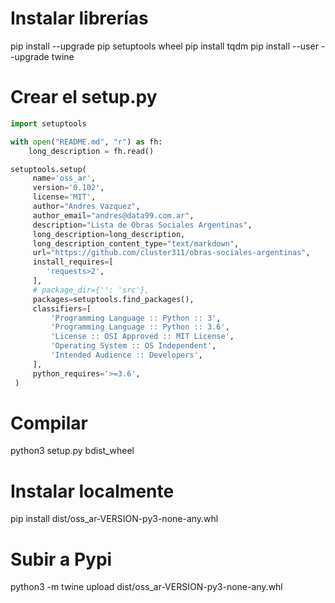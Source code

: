
# Instalar librerías
pip install --upgrade pip setuptools wheel
pip install tqdm
pip install --user --upgrade twine

# Crear el setup.py

```python
import setuptools

with open("README.md", "r") as fh:
    long_description = fh.read()

setuptools.setup(
     name='oss_ar',
     version='0.102',
     license='MIT',
     author="Andres Vazquez",
     author_email="andres@data99.com.ar",
     description="Lista de Obras Sociales Argentinas",
     long_description=long_description,
     long_description_content_type="text/markdown",
     url="https://github.com/cluster311/obras-sociales-argentinas",
     install_requires=[
        'requests>2',
     ],
     # package_dir={'': 'src'},
     packages=setuptools.find_packages(),
     classifiers=[
         'Programming Language :: Python :: 3',
         'Programming Language :: Python :: 3.6',
         'License :: OSI Approved :: MIT License',
         'Operating System :: OS Independent',
         'Intended Audience :: Developers', 
     ],
     python_requires='>=3.6',
 )
```

# Compilar
python3 setup.py bdist_wheel

# Instalar localmente
pip install dist/oss_ar-VERSION-py3-none-any.whl

# Subir a Pypi
python3 -m twine upload dist/oss_ar-VERSION-py3-none-any.whl
